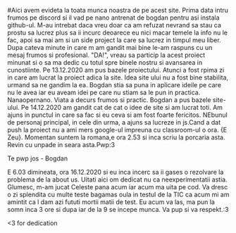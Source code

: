 #Aici avem evideta la toata munca noastra de pe acest site.
Prima data intru frumos pe discord si il vad pe nano antrenat de bogdan pentru asi instala  github-ul. M-au intrebat daca vreu doar ca am refuzat 
nevrand sa stau ca prostu sa lucrez plus sa ii incurc deoarece eu nici macar temele la info nu le fac, apoi sa mai am si un side project la care sa lucrez in timpul
 meu liber. Dupa cateva minute in care m am gandit mai bine le-am raspuns cu un mesaj frumos si profesional. "DA!", vreau sa particip la acest proiect minunat si o sa 
 ma dedic cu totul spre binele nostru si avansarea in cunostiinte. Pe 13.12.2020 am pus bazele proiectului. Atunci a fost rpima zi in care am lucrat la proiect adica 
 la site. Idea site ului nu a fost bine stabilita, urmand sa ne gandim la ea. Bogdan stia sa puna in aplicare ideile pe care nu le avea iar eu aveam idei pe care nu 
 stiam sa le pun in practica. Nanaopernano. Viata a decurs frumos si practic. Bogdan a pus bazele site-ului. Pe 14.12.2020 am gandit cat de cat o idee de site si am 
 lucrat toti. Am ajuns in punctul in care sa fac si eu ceva si am fost foarte fericitos. NEbunul de personaj principal, in cele din urma, a ajuns sa lucreze in js.Cand a dat push la proiect nu a ami mers google-ul impreuna cu classroom-ul o ora. {E Zeu}. Momentan suntem la romana,e ora 2.53 si inca scriu la porcaria asta. Revin cu unpade in seara asta.Pwp:3

Te pwp jos - Bogdan

E 6.03 dimineata, ora 16.12.2020 si eu inca incerc sa ii gases o rezolvare la problema de la about us. Uitati aici om dedicat nu ca neexperimentatii astia. Glumesc, m-am jucat Celeste pana acum iar acum ma uita pe cod. Va dresc o zi splendita cu multe teste bagamas oula in testul de la TIC ca acum mi am amintit ca l dam azi fututi mortii matii de test. Eu acum va las, ma pun la somn inca 3 ore si dupa iar de la 9 se incepe munca. Va pup si va respekt.:3

<3 for dedication